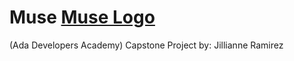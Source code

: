 # Muse [Muse Logo](https://github.com/jillirami/Muse/blob/master/MuseIcon.jpg "Muse Logo")
(Ada Developers Academy) Capstone Project by: Jillianne Ramirez
